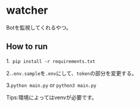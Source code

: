 # watcher
Botを監視してくれるやつ。

## How to run
1.` pip install -r requirements.txt`

2.`.env.sample`を`.env`にして、`token`の部分を変更する。

3.`python main.py` or `python3 main.py`

Tips:環境によってはvenvが必要です。
